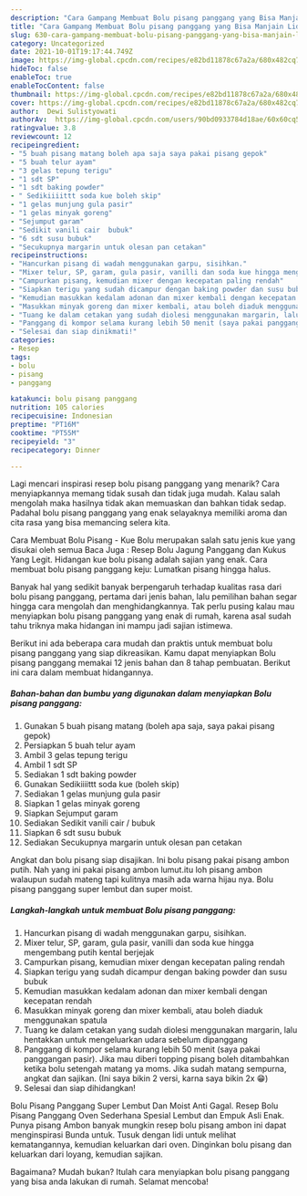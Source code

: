 ```yaml
---
description: "Cara Gampang Membuat Bolu pisang panggang yang Bisa Manjain Lidah"
title: "Cara Gampang Membuat Bolu pisang panggang yang Bisa Manjain Lidah"
slug: 630-cara-gampang-membuat-bolu-pisang-panggang-yang-bisa-manjain-lidah
category: Uncategorized
date: 2021-10-01T19:17:44.749Z
image: https://img-global.cpcdn.com/recipes/e82bd11878c67a2a/680x482cq70/bolu-pisang-panggang-foto-resep-utama.jpg
hideToc: false
enableToc: true
enableTocContent: false
thumbnail: https://img-global.cpcdn.com/recipes/e82bd11878c67a2a/680x482cq70/bolu-pisang-panggang-foto-resep-utama.jpg
cover: https://img-global.cpcdn.com/recipes/e82bd11878c67a2a/680x482cq70/bolu-pisang-panggang-foto-resep-utama.jpg
author:  Dewi Sulistyowati
authorAv:  https://img-global.cpcdn.com/users/90bd0933784d18ae/60x60cq50/avatar.jpg
ratingvalue: 3.8
reviewcount: 12
recipeingredient:
- "5 buah pisang matang boleh apa saja saya pakai pisang gepok"
- "5 buah telur ayam"
- "3 gelas tepung terigu"
- "1 sdt SP"
- "1 sdt baking powder"
- " Sedikiiiittt soda kue boleh skip"
- "1 gelas munjung gula pasir"
- "1 gelas minyak goreng"
- "Sejumput garam"
- "Sedikit vanili cair  bubuk"
- "6 sdt susu bubuk"
- "Secukupnya margarin untuk olesan pan cetakan"
recipeinstructions:
- "Hancurkan pisang di wadah menggunakan garpu, sisihkan."
- "Mixer telur, SP, garam, gula pasir, vanilli dan soda kue hingga mengembang putih kental berjejak"
- "Campurkan pisang, kemudian mixer dengan kecepatan paling rendah"
- "Siapkan terigu yang sudah dicampur dengan baking powder dan susu bubuk"
- "Kemudian masukkan kedalam adonan dan mixer kembali dengan kecepatan rendah"
- "Masukkan minyak goreng dan mixer kembali, atau boleh diaduk menggunakan spatula"
- "Tuang ke dalam cetakan yang sudah diolesi menggunakan margarin, lalu hentakkan untuk mengeluarkan udara sebelum dipanggang"
- "Panggang di kompor selama kurang lebih 50 menit (saya pakai panggangan pasir).  Jika mau diberi topping pisang boleh ditambahkan ketika bolu setengah matang ya moms. Jika sudah matang sempurna, angkat dan sajikan. (Ini saya bikin 2 versi, karna saya bikin 2x 😁)"
- "Selesai dan siap dinikmati!"
categories:
- Resep
tags:
- bolu
- pisang
- panggang

katakunci: bolu pisang panggang 
nutrition: 105 calories
recipecuisine: Indonesian
preptime: "PT16M"
cooktime: "PT55M"
recipeyield: "3"
recipecategory: Dinner

---
```



Lagi mencari inspirasi resep bolu pisang panggang yang menarik? Cara menyiapkannya memang tidak susah dan tidak juga mudah. Kalau salah mengolah maka hasilnya tidak akan memuaskan dan bahkan tidak sedap. Padahal bolu pisang panggang yang enak selayaknya memiliki aroma dan cita rasa yang bisa memancing selera kita.


Cara Membuat Bolu Pisang - Kue Bolu merupakan salah satu jenis kue yang disukai oleh semua Baca Juga : Resep Bolu Jagung Panggang dan Kukus Yang Legit. Hidangan kue bolu pisang adalah sajian yang enak. Cara membuat bolu pisang panggang keju: Lumatkan pisang hingga halus.

Banyak hal yang sedikit banyak berpengaruh terhadap kualitas rasa dari bolu pisang panggang, pertama dari jenis bahan, lalu pemilihan bahan segar hingga cara mengolah dan menghidangkannya. Tak perlu pusing kalau mau menyiapkan bolu pisang panggang yang enak di rumah, karena asal sudah tahu triknya maka hidangan ini mampu jadi sajian istimewa.


Berikut ini ada beberapa cara mudah dan praktis untuk membuat bolu pisang panggang yang siap dikreasikan. Kamu dapat menyiapkan Bolu pisang panggang memakai 12 jenis bahan dan 8 tahap pembuatan. Berikut ini cara dalam membuat hidangannya.

<!--inarticleads1-->

##### Bahan-bahan dan bumbu yang digunakan dalam menyiapkan Bolu pisang panggang:

1. Gunakan 5 buah pisang matang (boleh apa saja, saya pakai pisang gepok)
1. Persiapkan 5 buah telur ayam
1. Ambil 3 gelas tepung terigu
1. Ambil 1 sdt SP
1. Sediakan 1 sdt baking powder
1. Gunakan  Sedikiiiittt soda kue (boleh skip)
1. Sediakan 1 gelas munjung gula pasir
1. Siapkan 1 gelas minyak goreng
1. Siapkan Sejumput garam
1. Sediakan Sedikit vanili cair / bubuk
1. Siapkan 6 sdt susu bubuk
1. Sediakan Secukupnya margarin untuk olesan pan cetakan


Angkat dan bolu pisang siap disajikan. Ini bolu pisang pakai pisang ambon putih. Nah yang ini pakai pisang ambon lumut.itu loh pisang ambon walaupun sudah mateng tapi kulitnya masih ada warna hijau nya. Bolu pisang panggang super lembut dan super moist. 

<!--inarticleads2-->

##### Langkah-langkah untuk membuat Bolu pisang panggang:

1. Hancurkan pisang di wadah menggunakan garpu, sisihkan.
1. Mixer telur, SP, garam, gula pasir, vanilli dan soda kue hingga mengembang putih kental berjejak
1. Campurkan pisang, kemudian mixer dengan kecepatan paling rendah
1. Siapkan terigu yang sudah dicampur dengan baking powder dan susu bubuk
1. Kemudian masukkan kedalam adonan dan mixer kembali dengan kecepatan rendah
1. Masukkan minyak goreng dan mixer kembali, atau boleh diaduk menggunakan spatula
1. Tuang ke dalam cetakan yang sudah diolesi menggunakan margarin, lalu hentakkan untuk mengeluarkan udara sebelum dipanggang
1. Panggang di kompor selama kurang lebih 50 menit (saya pakai panggangan pasir).  Jika mau diberi topping pisang boleh ditambahkan ketika bolu setengah matang ya moms. Jika sudah matang sempurna, angkat dan sajikan. (Ini saya bikin 2 versi, karna saya bikin 2x 😁)
1. Selesai dan siap dihidangkan!

Bolu Pisang Panggang Super Lembut Dan Moist Anti Gagal. Resep Bolu Pisang Panggang Oven Sederhana Spesial Lembut dan Empuk Asli Enak. Punya pisang Ambon banyak mungkin resep bolu pisang ambon ini dapat menginspirasi Bunda untuk. Tusuk dengan lidi untuk melihat kematangannya, kemudian keluarkan dari oven. Dinginkan bolu pisang dan keluarkan dari loyang, kemudian sajikan. 

Bagaimana? Mudah bukan? Itulah cara menyiapkan bolu pisang panggang yang bisa anda lakukan di rumah. Selamat mencoba!
